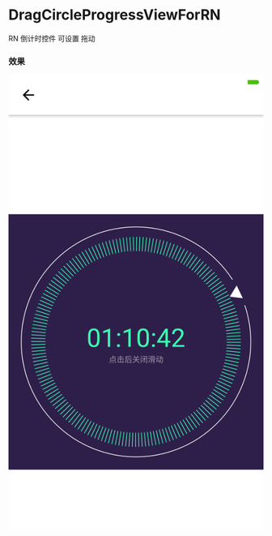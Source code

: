 # DragCircleProgressViewForRN
RN 倒计时控件 可设置  拖动

### 效果

![效果](https://github.com/xuanxuandaoren/DragCircleProgressViewForRN/blob/master/image/WechatIMG46.png)
